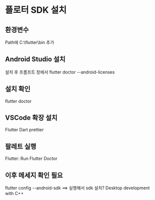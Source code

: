 # 플로터 SDK 설치

## 환경변수

Path에 C:\flutter\bin 추가

## Android Studio 설치

설치 후 프롬프트 창에서
flutter doctor --android-licenses

## 설치 확인

flutter doctor

## VSCode 확장 설치

Flutter
Dart
prettier

## 팔레트 실행

Flutter: Run Flutter Doctor

## 이후 메세지 확인 필요

flutter config --android-sdk ==> 실행해서 sdk 설치?
Desktop development with C++
